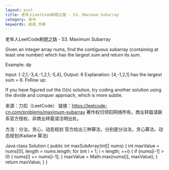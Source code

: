 ```yaml
---
layout: post
title: 老年人LeetCode刷题之路 - 53. Maximum Subarray
category: 读书
keywords: 阅读,书单
---
```


老年人LeetCode刷题之路 - 53. Maximum Subarray

Given an integer array nums, find the contiguous subarray (containing at least one number) which has the largest sum and return its sum.

Example:  dp

Input: [-2,1,-3,4,-1,2,1,-5,4],
Output: 6
Explanation: [4,-1,2,1] has the largest sum = 6.
Follow up:

If you have figured out the O(n) solution, try coding another solution using the divide and conquer approach, which is more subtle.

来源：力扣（LeetCode）
链接：https://leetcode-cn.com/problems/maximum-subarray
著作权归领扣网络所有。商业转载请联系官方授权，非商业转载请注明出处。

方法：分治，贪心，动态规划
官方给出三种算法，分别是分治法，贪心算法，动态规划(Kadane 算法)

Java
class Solution {
    public int maxSubArray(int[] nums) {
        int maxValue = nums[0], length = nums.length;
        for (int i = 1; i < length; ++i) {
            if (nums[i-1] > 0) {
                nums[i] += nums[i-1];
            }
            maxValue = Math.max(nums[i], maxValue);
        }
        return maxValue;
    }
}

